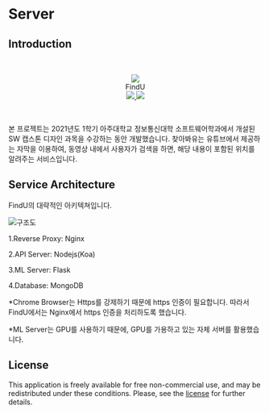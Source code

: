 # Server

## Introduction



<br/>
<p align = "center">
<img src = "https://user-images.githubusercontent.com/54361266/121766334-01bdad80-cb8c-11eb-9802-ddbfe25a83d9.png">
  <br/>
  FindU
  <br/>
  <a href="https://github.com/SWCapstone2021/Server/actions/workflows/cd.yml">
    <img src = "https://github.com/SWCapstone2021/Server/actions/workflows/cd.yml/badge.svg">
    </a>
  <a href="https://github.com/SWCapstone2021/Server/actions/workflows/ci.yml">
    <img src = "https://github.com/SWCapstone2021/Server/actions/workflows/ci.yml/badge.svg">
    </a>
</p>
<br>

본 프로젝트는 2021년도 1학기 아주대학교 정보통신대학 소프트웨어학과에서 개설된 SW 캡스톤 디자인 과목을 수강하는 동안 개발했습니다. 찾아봐유는 유튜브에서 제공하는 자막을 이용하여, 동영상 내에서 사용자가 검색을 하면, 해당 내용이 포함된 위치를 알려주는 서비스입니다.

## Service Architecture

FindU의 대략적인 아키텍쳐입니다.

![구조도](https://user-images.githubusercontent.com/54361266/121766298-d044e200-cb8b-11eb-843e-7ea9ed13740d.PNG)

1.Reverse Proxy: Nginx

2.API Server: Nodejs(Koa)

3.ML Server: Flask

4.Database: MongoDB

*Chrome Browser는 Https를 강제하기 때문에 https 인증이 필요합니다. 따라서 FindU에서는 Nginx에서 https 인증을 처리하도록 했습니다.

*ML Server는 GPU를 사용하기 때문에, GPU를 가용하고 있는 자체 서버를 활용했습니다.



## License

This application is freely available for free non-commercial use, and may be redistributed under these conditions. Please, see the [license](https://github.com/Algostu/dodam-appserver/blob/master/LICENSE) for further details.
